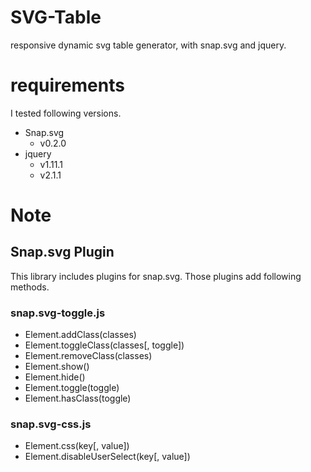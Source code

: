 SVG-Table
=========

responsive dynamic svg table generator, with snap.svg and jquery.
# requirements
I tested following versions.

- Snap.svg
    - v0.2.0
- jquery
    - v1.11.1
    - v2.1.1

# Note
## Snap.svg Plugin
This library includes plugins for snap.svg. Those plugins add following methods.
### snap.svg-toggle.js  

- Element.addClass(classes)
- Element.toggleClass(classes[, toggle])
- Element.removeClass(classes)
- Element.show()
- Element.hide()
- Element.toggle(toggle)
- Element.hasClass(toggle)

### snap.svg-css.js
- Element.css(key[, value])
- Element.disableUserSelect(key[, value])
